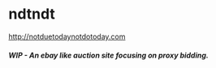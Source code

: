 # ndtndt
http://notduetodaynotdotoday.com 

##### WIP - An ebay like auction site focusing on proxy bidding. 

